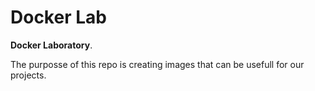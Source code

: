 # Docker Lab

__Docker Laboratory__. 

The purposse of this repo is creating images that can be usefull for our projects.
